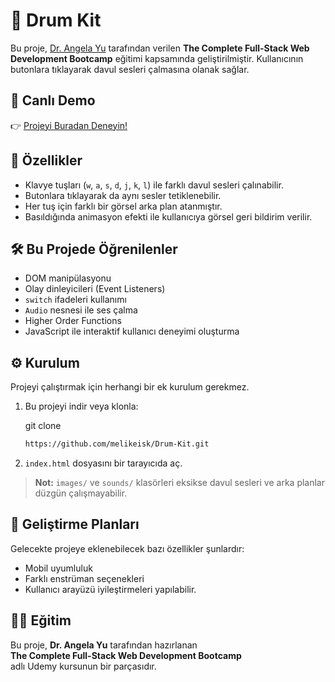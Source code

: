 # 🥁 Drum Kit

Bu proje, [Dr. Angela Yu](https://www.udemy.com/course/the-complete-web-development-bootcamp/) tarafından verilen **The Complete Full-Stack Web Development Bootcamp** eğitimi kapsamında geliştirilmiştir. Kullanıcının butonlara tıklayarak davul sesleri çalmasına olanak sağlar.

## 🔗 Canlı Demo

👉 [Projeyi Buradan Deneyin!](https://melikeisk.github.io/Drum-Kit/)

## 🚀 Özellikler
- Klavye tuşları (`w`, `a`, `s`, `d`, `j`, `k`, `l`) ile farklı davul sesleri çalınabilir.
- Butonlara tıklayarak da aynı sesler tetiklenebilir.
- Her tuş için farklı bir görsel arka plan atanmıştır.
- Basıldığında animasyon efekti ile kullanıcıya görsel geri bildirim verilir.


## 🛠️ Bu Projede Öğrenilenler
- DOM manipülasyonu
- Olay dinleyicileri (Event Listeners)
- `switch` ifadeleri kullanımı
- `Audio` nesnesi ile ses çalma
- Higher Order Functions
- JavaScript ile interaktif kullanıcı deneyimi oluşturma


## ⚙️ Kurulum

Projeyi çalıştırmak için herhangi bir ek kurulum gerekmez.

1. Bu projeyi indir veya klonla:
 
   git clone
   ```bash
   https://github.com/melikeisk/Drum-Kit.git
   ```

3. `index.html` dosyasını bir tarayıcıda aç.

> **Not:** `images/` ve `sounds/` klasörleri eksikse davul sesleri ve arka planlar düzgün çalışmayabilir.


## 🎯 Geliştirme Planları
   Gelecekte projeye eklenebilecek bazı özellikler şunlardır:

- Mobil uyumluluk
- Farklı enstrüman seçenekleri
- Kullanıcı arayüzü iyileştirmeleri yapılabilir.


## 👩‍🏫 Eğitim

Bu proje, **Dr. Angela Yu** tarafından hazırlanan  
**The Complete Full-Stack Web Development Bootcamp**  
adlı Udemy kursunun bir parçasıdır.
